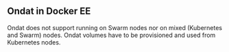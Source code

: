 ## Ondat in Docker EE

Ondat does not support running on Swarm nodes nor on mixed (Kubernetes and
Swarm) nodes. Ondat volumes have to be provisioned and used from Kubernetes
nodes.
